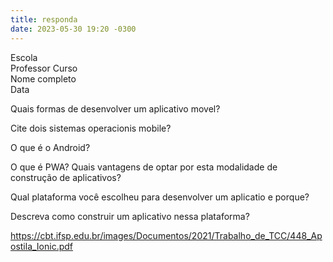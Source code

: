```yaml
---
title: responda
date: 2023-05-30 19:20 -0300
---
```

Escola  
Professor
Curso   
Nome completo  
Data    


Quais formas de desenvolver um aplicativo movel?

Cite dois sistemas operacionis mobile?

O que é o Android?

O que é PWA? Quais vantagens de optar por esta modalidade de construção de aplicativos?

Qual plataforma você escolheu para desenvolver um aplicatio e porque?

Descreva como construir um aplicativo nessa plataforma?




<https://cbt.ifsp.edu.br/images/Documentos/2021/Trabalho_de_TCC/448_Apostila_Ionic.pdf>
